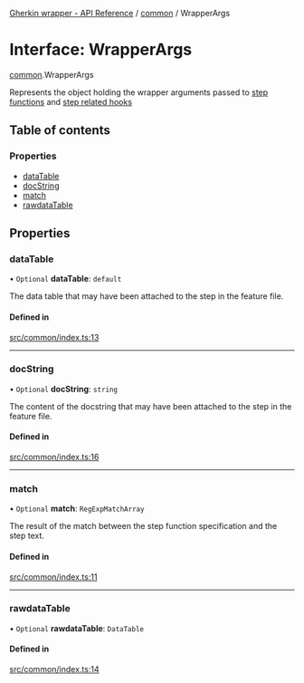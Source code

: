 [Gherkin wrapper - API Reference](../README.md) / [common](../modules/common.md) / WrapperArgs

# Interface: WrapperArgs

[common](../modules/common.md).WrapperArgs

Represents the object holding the wrapper arguments passed to [step functions](../modules/common.md#stepfunction) and [step related hooks](../modules/common.md#stephook)

## Table of contents

### Properties

- [dataTable](common.WrapperArgs.md#datatable)
- [docString](common.WrapperArgs.md#docstring)
- [match](common.WrapperArgs.md#match)
- [rawdataTable](common.WrapperArgs.md#rawdatatable)

## Properties

### dataTable

• `Optional` **dataTable**: `default`

The data table that may have been attached to the step in the feature file.

#### Defined in

[src/common/index.ts:13](https://github.com/Niitch/gherkin-wrapper/blob/63e64be/src/common/index.ts#L13)

___

### docString

• `Optional` **docString**: `string`

The content of the docstring that may have been attached to the step in the feature file.

#### Defined in

[src/common/index.ts:16](https://github.com/Niitch/gherkin-wrapper/blob/63e64be/src/common/index.ts#L16)

___

### match

• `Optional` **match**: `RegExpMatchArray`

The result of the match between the step function specification and the step text.

#### Defined in

[src/common/index.ts:11](https://github.com/Niitch/gherkin-wrapper/blob/63e64be/src/common/index.ts#L11)

___

### rawdataTable

• `Optional` **rawdataTable**: `DataTable`

#### Defined in

[src/common/index.ts:14](https://github.com/Niitch/gherkin-wrapper/blob/63e64be/src/common/index.ts#L14)
